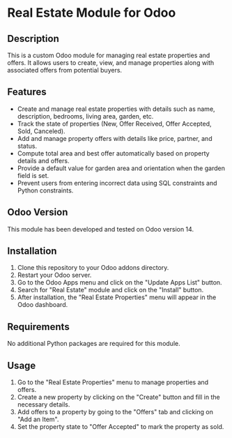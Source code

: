 # Real Estate Module for Odoo

## Description

This is a custom Odoo module for managing real estate properties and offers. It allows users to create, view, and manage properties along with associated offers from potential buyers.

## Features

- Create and manage real estate properties with details such as name, description, bedrooms, living area, garden, etc.
- Track the state of properties (New, Offer Received, Offer Accepted, Sold, Canceled).
- Add and manage property offers with details like price, partner, and status.
- Compute total area and best offer automatically based on property details and offers.
- Provide a default value for garden area and orientation when the garden field is set.
- Prevent users from entering incorrect data using SQL constraints and Python constraints.

## Odoo Version

This module has been developed and tested on Odoo version 14.

## Installation

1. Clone this repository to your Odoo addons directory.
2. Restart your Odoo server.
3. Go to the Odoo Apps menu and click on the "Update Apps List" button.
4. Search for "Real Estate" module and click on the "Install" button.
5. After installation, the "Real Estate Properties" menu will appear in the Odoo dashboard.

## Requirements

No additional Python packages are required for this module.

## Usage

1. Go to the "Real Estate Properties" menu to manage properties and offers.
2. Create a new property by clicking on the "Create" button and fill in the necessary details.
3. Add offers to a property by going to the "Offers" tab and clicking on "Add an Item".
4. Set the property state to "Offer Accepted" to mark the property as sold.
